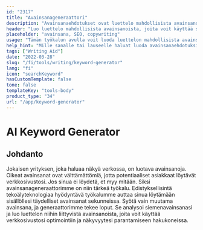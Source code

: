 ```yaml
---
id: "2317"
title: "Avainsanageneraattori"
description: "Avainsanaehdotukset ovat luettelo mahdollisista avainsanoista, joiden avulla voit optimoida sisältösi hakukoneita varten. Tämän työkalun tarkoituksena on auttaa sinua löytämään sisällöllesi merkityksellisimmät ja suosituimmat avainsanat. Jos haluat käyttää tätä työkalua, kirjoita hakupalkkiin sana tai lause, niin luomme luettelon niihin liittyvistä avainsanoista."
header: "Luo luettelo mahdollisista avainsanoista, joita voit käyttää sisällössäsi."
placeholder: "avainsana, SEO, copywriting"
usage: "Tämän työkalun avulla voit luoda luettelon mahdollisista avainsanoista, joita voit käyttää sisällössäsi. Jos haluat käyttää tätä työkalua, kirjoita sana tai lause hakupalkkiin, niin luomme luettelon siihen liittyvistä avainsanoista."
help_hint: "Mille sanalle tai lauseelle haluat luoda avainsanaehdotuksia?"
tags: ["Writing Aid"]
date: "2022-03-28"
slug: "/fi/tools/writing/keyword-generator"
lang: "fi"
icon: "searchKeyword"
hasCustomTemplate: false
tone: false
templateKey: "tools-body"
product_type: "34"
url: "/app/keyword-generator"
---
```


# AI Keyword Generator

## Johdanto

Jokaisen yrityksen, joka haluaa näkyä verkossa, on luotava avainsanoja. Oikeat avainsanat ovat välttämättömiä, jotta potentiaaliset asiakkaat löytävät verkkosivustosi. Jos sinua ei löydetä, et myy mitään. Siksi avainsanageneraattorimme on niin tärkeä työkalu. Edistyksellisintä tekoälyteknologiaa hyödyntävä työkalumme auttaa sinua löytämään sisällöllesi täydelliset avainsanat sekunneissa. Syötä vain muutama avainsana, ja generaattorimme tekee loput. Se analysoi siemenavainsanasi ja luo luettelon niihin liittyvistä avainsanoista, joita voit käyttää verkkosivustosi optimointiin ja näkyvyytesi parantamiseen hakukoneissa.
